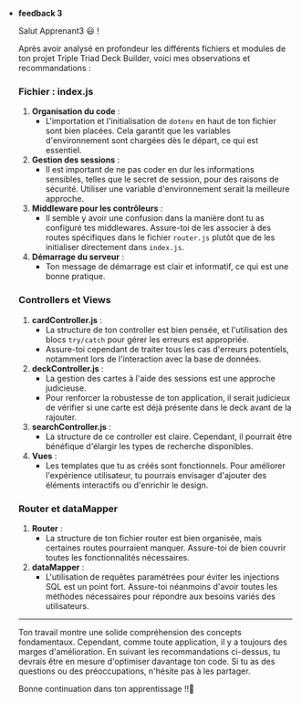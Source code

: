 - **feedback 3**
     
    Salut Apprenant3 😃 !
	
	Après avoir analysé en profondeur les différents fichiers et modules de ton projet Triple Triad Deck Builder, voici mes observations et recommandations :
	
	### **Fichier : index.js**
	
	1. **Organisation du code** :
	    - L'importation et l'initialisation de `dotenv` en haut de ton fichier sont bien placées. Cela garantit que les variables d'environnement sont chargées dès le départ, ce qui est essentiel.
	2. **Gestion des sessions** :
	    - Il est important de ne pas coder en dur les informations sensibles, telles que le secret de session, pour des raisons de sécurité. Utiliser une variable d'environnement serait la meilleure approche.
	3. **Middleware pour les contrôleurs** :
	    - Il semble y avoir une confusion dans la manière dont tu as configuré tes middlewares. Assure-toi de les associer à des routes spécifiques dans le fichier `router.js` plutôt que de les initialiser directement dans `index.js`.
	4. **Démarrage du serveur** :
	    - Ton message de démarrage est clair et informatif, ce qui est une bonne pratique.
	
	### **Controllers et Views**
	
	1. **cardController.js** :
	    - La structure de ton controller est bien pensée, et l'utilisation des blocs `try/catch` pour gérer les erreurs est appropriée.
	    - Assure-toi cependant de traiter tous les cas d'erreurs potentiels, notamment lors de l'interaction avec la base de données.
	2. **deckController.js** :
	    - La gestion des cartes à l'aide des sessions est une approche judicieuse.
	    - Pour renforcer la robustesse de ton application, il serait judicieux de vérifier si une carte est déjà présente dans le deck avant de la rajouter.
	3. **searchController.js** :
	    - La structure de ce controller est claire. Cependant, il pourrait être bénéfique d'élargir les types de recherche disponibles.
	4. **Vues** :
	    - Les templates que tu as créés sont fonctionnels. Pour améliorer l'expérience utilisateur, tu pourrais envisager d'ajouter des éléments interactifs ou d'enrichir le design.
	
	### **Router et dataMapper**
	
	1. **Router** :
	    - La structure de ton fichier router est bien organisée, mais certaines routes pourraient manquer. Assure-toi de bien couvrir toutes les fonctionnalités nécessaires.
	2. **dataMapper** :
	    - L'utilisation de requêtes paramétrées pour éviter les injections SQL est un point fort. Assure-toi néanmoins d'avoir toutes les méthodes nécessaires pour répondre aux besoins variés des utilisateurs.
	
	---
	
	Ton travail montre une solide compréhension des concepts fondamentaux. Cependant, comme toute application, il y a toujours des marges d'amélioration. En suivant les recommandations ci-dessus, tu devrais être en mesure d'optimiser davantage ton code. Si tu as des questions ou des préoccupations, n'hésite pas à les partager.
	
	Bonne continuation dans ton apprentissage !!🚀  